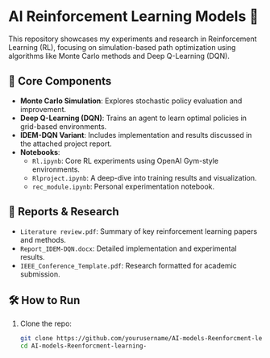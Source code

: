 # AI Reinforcement Learning Models 🚀

This repository showcases my experiments and research in Reinforcement Learning (RL), focusing on simulation-based path optimization using algorithms like Monte Carlo methods and Deep Q-Learning (DQN).

## 🧠 Core Components

- **Monte Carlo Simulation**: Explores stochastic policy evaluation and improvement.
- **Deep Q-Learning (DQN)**: Trains an agent to learn optimal policies in grid-based environments.
- **IDEM-DQN Variant**: Includes implementation and results discussed in the attached project report.
- **Notebooks**:
  - `Rl.ipynb`: Core RL experiments using OpenAI Gym-style environments.
  - `Rlproject.ipynb`: A deep-dive into training results and visualization.
  - `rec_module.ipynb`: Personal experimentation notebook.
  
## 📄 Reports & Research

- `Literature review.pdf`: Summary of key reinforcement learning papers and methods.
- `Report_IDEM-DQN.docx`: Detailed implementation and experimental results.
- `IEEE_Conference_Template.pdf`: Research formatted for academic submission.

## 🛠️ How to Run

1. Clone the repo:
   ```bash
   git clone https://github.com/yourusername/AI-models-Reenforcment-learning-.git
   cd AI-models-Reenforcment-learning-
